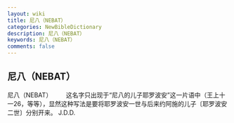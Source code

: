 ```yaml
---
layout: wiki
title: 尼八（NEBAT）
categories: NewBibleDictionary
description: 尼八（NEBAT）
keywords: 尼八（NEBAT）
comments: false
---
```


## 尼八（NEBAT）



尼八（NEBAT）
　　这名字只出现于“尼八的儿子耶罗波安”这一片语中（王上十一26，等等），显然这种写法是要将耶罗波安一世与后来约阿施的儿子〔耶罗波安二世〕分别开来。
J.D.D.




